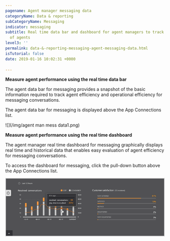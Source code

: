 ```yaml
---
pagename: Agent manager messaging data
categoryName: Data & reporting
subCategoryName: Messaging
indicator: messaging
subtitle: Real time data bar and dashboard for agent managers to track performance
  of agents
level3: ''
permalink: data-&-reporting-messaging-agent-messaging-data.html
isTutorial: false
date: 2019-01-16 10:02:31 +0000

---
```

**Measure agent performance using the real time data bar**

The agent data bar for messaging provides a snapshot of the basic information required to track agent efficiency and operational efficiency for messaging conversations.

The agent data bar for messaging is displayed above the App Connections list.

![](/img/agent man mess data1.png)

**Measure agent performance using the real time dashboard**

The agent manager real time dashboard for messaging graphically displays real time and historical data that enables easy evaluation of agent efficiency for messaging conversations.

To access the dashboard for messaging, click the pull-down button above the App Connections list.

![](/img/agentmanmessdata2.png)